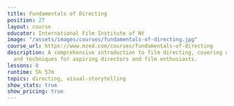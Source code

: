 ```yaml
---
title: Fundamentals of Directing
position: 27
layout: course
educator: International Film Institute of NY
image: "/assets/images/courses/fundamentals-of-directing.jpg"
course_url: https://www.mzed.com/courses/fundamentals-of-directing
description: A comprehensive introduction to film directing, covering essential concepts
  and techniques for aspiring directors and film enthusiasts.
lessons: 8
runtime: 5h 57m
topics: directing, visual-storytelling
show_stats: true
show_pricing: true
---
```


